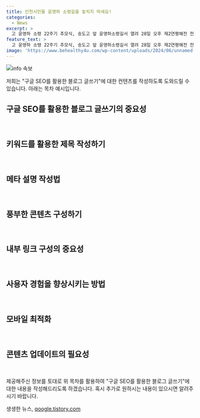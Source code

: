 ```yaml
---
title: 인천시민들 윤영하 소령길을 놓치지 마세요!
categories:
  - News
excerpt: >
  고 윤영하 소령 22주기 추모식, 송도고 앞 윤영하소령길서 열려 28일 오후 제2연평해전 전사자 고 윤영하 소령의 22주기 추모식이 인천 연수구 송도고등학교에서 열렸다. 인천시민들이 학교 앞에 세워진 윤영하소령길 안내판을 보며 감회에 젖는 모습이었다.
feature_text: >
  고 윤영하 소령 22주기 추모식, 송도고 앞 윤영하소령길서 열려 28일 오후 제2연평해전 전사자 고 윤영하 소령의 22주기 추모식이 인천 연수구 송도고등학교에서 열렸다. 인천시민들이 학교 앞에 세워진 윤영하소령길 안내판을 보며 감회에 젖는 모습이었다.
image: 'https://www.behealthy4u.com/wp-content/uploads/2024/06/unnamed-file.png'
---
```


<p><img src="https://www.behealthy4u.com/wp-content/uploads/2024/06/unnamed-file.png" alt="info 속보" /></p>

<p>저희는 "구글 SEO를 활용한 블로그 글쓰기"에 대한 컨텐츠를 작성하도록 도와드릴 수 있습니다. 아래는 목차 예시입니다.</p>

<h2 data-ke-size="size26">구글 SEO를 활용한 블로그 글쓰기의 중요성</h2>

<p data-ke-size="size16">&nbsp;</p>

<h2 data-ke-size="size26">키워드를 활용한 제목 작성하기</h2>

<p data-ke-size="size16">&nbsp;</p>

<h2 data-ke-size="size26">메타 설명 작성법</h2>

<p data-ke-size="size16">&nbsp;</p>

<h2 data-ke-size="size26">풍부한 콘텐츠 구성하기</h2>

<p data-ke-size="size16">&nbsp;</p>

<h2 data-ke-size="size26">내부 링크 구성의 중요성</h2>

<p data-ke-size="size16">&nbsp;</p>

<h2 data-ke-size="size26">사용자 경험을 향상시키는 방법</h2>

<p data-ke-size="size16">&nbsp;</p>

<h2 data-ke-size="size26">모바일 최적화</h2>

<p data-ke-size="size16">&nbsp;</p>

<h2 data-ke-size="size26">콘텐츠 업데이트의 필요성</h2>

<p data-ke-size="size16">&nbsp;</p>

<p>제공해주신 정보를 토대로 위 목차를 활용하여 "구글 SEO를 활용한 블로그 글쓰기"에 대한 내용을 작성해드리도록 하겠습니다. 혹시 추가로 원하시는 내용이 있으시면 알려주시기 바랍니다.</p>
생생한 뉴스, <a href="https://qoogle.tistory.com" rel="dofollow">qoogle.tistory.com</a>


